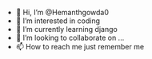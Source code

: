 - 👋 Hi, I’m @Hemanthgowda0
- 👀 I’m interested in coding
- 🌱 I’m currently learning django
- 💞️ I’m looking to collaborate on ...
- 📫 How to reach me just remember me

<!---
Hemanthgowda0/Hemanthgowda0 is a ✨ special ✨ repository because its `README.md` (this file) appears on your GitHub profile.
You can click the Preview link to take a look at your changes.
--->
